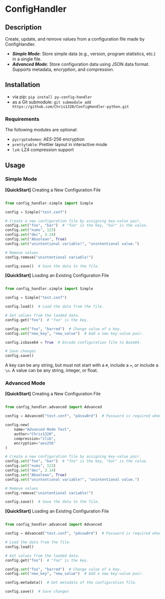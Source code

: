 # ConfigHandler

## Description

Create, update, and remove values from a configuration file made by ConfigHandler.

+ ***Simple Mode***: Store simple data (e.g., version, program statistics, etc.) in a single file.
+ ***Advanced Mode***: Store configuration data using JSON data format. Supports metadata, encryption, and compression.

## Installation

+ via pip: `pip install py-config-handler`
+ as a Git submodule: `git submodule add https://github.com/Chris1320/ConfigHandler-python.git`

### Requirements

The following modules are optional:

- `pycryptodomex`: AES-256 encryption
- `prettytable`: Prettier layout in interactive mode
- `lz4`: LZ4 compression support

## Usage

### Simple Mode

**[QuickStart]** Creating a New Configuration File

```python

from config_handler.simple import Simple

config = Simple("test.conf")

# Create a new configuration file by assigning key-value pair.
config.set("foo", "bar")  # "foo" is the key, "bar" is the value.
config.set("nums", 123)
config.set("dec", 3.14)
config.set("Aboolean", True)
config.set("unintentional variable!", "unintentional value.")

# Remove values
config.remove("unintentional variable!")

config.save()  # Save the data to the file.

```

**[QuickStart]** Loading an Existing Configuration File

```python

from config_handler.simple import Simple

config = Simple("test.conf")

config.load()  # Load the data from the file.

# Get values from the loaded data.
config.get("foo")  # "foo" is the key.

config.set("foo", "barred")  # Change value of a key.
config.set("new_key", "new_value")  # Add a new key-value pair.

config.isbase64 = True  # Encode configuration file to Base64.

# Save changes
config.save()

```

A key can be any string, but must not start with a `#`, include a `=`, or include a `\n`.
A value can be any string, integer, or float.

### Advanced Mode

**[QuickStart]** Creating a New Configuration File

```python

from config_handler.advanced import Advanced

config = Advanced("test.conf", "p4ssw0rd")  # Password is required when encryption is not None.

config.new(
    name="Advanced Mode Test",
    author="Chris1320",
    compression="zlib",
    encryption="aes256"
)

# Create a new configuration file by assigning key-value pair.
config.set("foo", "bar")  # "foo" is the key, "bar" is the value.
config.set("nums", 123)
config.set("dec", 3.14)
config.set("Aboolean", True)
config.set("unintentional variable!", "unintentional value.")

# Remove values
config.remove("unintentional variable!")

config.save()  # Save the data to the file.

```

**[QuickStart]** Loading an Existing Configuration File

```python

from config_handler.advanced import Advanced

config = Advanced("test.conf", "p4ssw0rd")  # Password is required when encryption is not None.

# Load the data from the file.
config.load()

# Get values from the loaded data.
config.get("foo")  # "foo" is the key.

config.set("foo", "barred")  # Change value of a key.
config.set("new_key", "new_value")  # Add a new key-value pair.

config.metadata()  # Get metadata of the configuration file.

config.save()  # Save changes

```
